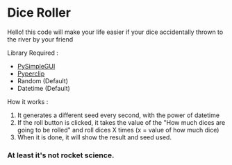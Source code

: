 # Dice Roller

Hello! this code will make your life easier if your dice accidentally thrown to the river by your friend

Library Required :
- [PySimpleGUI](https://pypi.org/project/PySimpleGUI/)
- [Pyperclip](https://pypi.org/project/pyperclip/)
- Random (Default)
- Datetime (Default)

How it works :
1. It generates a different seed every second, with the power of datetime
2. If the roll button is clicked, it takes the value of the "How much dices are going to be rolled" and roll dices X times (x = value of how much dice)
3. When it is done, it will show the result and seed used.

### At least it's not rocket science.
